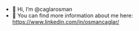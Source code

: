 - 👋 Hi, I’m @caglarosman
- 🤖 You can find more information about me here: https://www.linkedin.com/in/osmancaglar/

<!---
caglarosman/caglarosman is a ✨ special ✨ repository because its `README.md` (this file) appears on your GitHub profile.
You can click the Preview link to take a look at your changes.
--->

